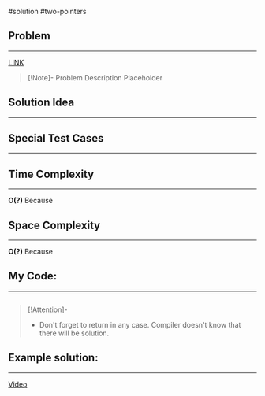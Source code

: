 #solution 
#two-pointers 
## Problem
___
[LINK](PLACEHOLDER)

>[!Note]- Problem Description
> Placeholder


## Solution Idea
___


## Special Test Cases
___


## Time Complexity
___
**O(?)** 
Because

## Space Complexity
___
**O(?)**
Because

## My Code:
___
```go


```

> [!Attention]-
> -  Don't forget to return in any case. Compiler doesn't know that there will be solution.


## Example solution:
___
[Video](VIDEO_LINK)

```go


```